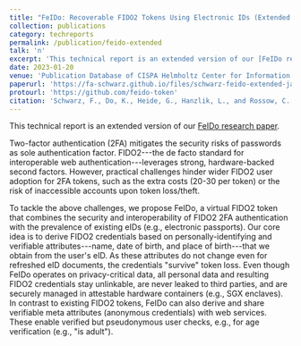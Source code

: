 ```yaml
---
title: "FeIDo: Recoverable FIDO2 Tokens Using Electronic IDs (Extended Version)"
collection: publications
category: techreports
permalink: /publication/feido-extended
talk: 'n'
excerpt: 'This technical report is an extended version of our [FeIDo research paper](http://fa-schwarz.github.io/publication/2022-11-07-feido). FeIDo addresses the cost and recovery issues of FIDO2 web authentication by combining electronic IDs with a TEE-protected credential service to derive secure attribute-based FIDO2 credentials.'
date: 2023-01-20
venue: 'Publication Database of CISPA Helmholtz Center for Information Security (research paper: ACM CCS 2022)'
paperurl: 'https://fa-schwarz.github.io/files/schwarz-feido-extended-jan2023.pdf'
protourl: 'https://github.com/feido-token'
citation: 'Schwarz, F., Do, K., Heide, G., Hanzlik, L., and Rossow, C., &quot;FeIDo: Recoverable FIDO2 Tokens Using Electronic IDs&quot;. Technical Report. January 2023'
---
```


This technical report is an extended version of our [FeIDo research paper](http://fa-schwarz.github.io/publication/feido).

Two-factor authentication (2FA) mitigates the security risks of passwords as sole authentication factor. FIDO2---the de facto standard for interoperable web authentication---leverages strong, hardware-backed second factors. However, practical challenges hinder wider FIDO2 user adoption for 2FA tokens, such as the extra costs (20-30 per token) or the risk of inaccessible accounts upon token loss/theft.

To tackle the above challenges, we propose FeIDo, a virtual FIDO2 token that combines the security and interoperability of FIDO2 2FA authentication with the prevalence of existing eIDs (e.g., electronic passports). Our core idea is to derive FIDO2 credentials based on personally-identifying and verifiable attributes---name, date of birth, and place of birth---that we obtain from the user's eID. As these attributes do not change even for refreshed eID documents, the credentials "survive" token loss. Even though FeIDo operates on privacy-critical data, all personal data and resulting FIDO2 credentials stay unlinkable, are never leaked to third parties, and are securely managed in attestable hardware containers (e.g., SGX enclaves). In contrast to existing FIDO2 tokens, FeIDo can also derive and share verifiable meta attributes (anonymous credentials) with web services. These enable verified but pseudonymous user checks, e.g., for age verification (e.g., "is adult").